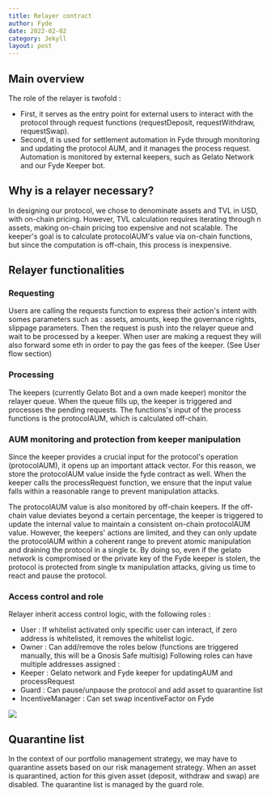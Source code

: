 ```yaml
---
title: Relayer contract
author: Fyde  
date: 2022-02-02
category: Jekyll
layout: post
---
```


## Main overview

The role of the relayer is twofold : 
- First, it serves as the entry point for external users to interact with the protocol through request functions (requestDeposit, requestWithdraw, requestSwap).
- Second, it is used for settlement automation in Fyde through monitoring and updating the protocol AUM, and it manages the process request. Automation is monitored by external keepers, such as Gelato Network and our Fyde Keeper bot.


## Why is a relayer necessary? 

In designing our protocol, we chose to denominate assets and TVL in USD, with on-chain pricing. However, TVL calculation requires iterating through n assets, making on-chain pricing too expensive and not scalable. The keeper's goal is to calculate protocolAUM's value via on-chain functions, but since the computation is off-chain, this process is inexpensive.


## Relayer functionalities

### Requesting

Users are calling the requests function to express their action's intent with somes parameters such as : assets, amounts, keep the governance rights, slippage parameters. Then the request is push into the relayer queue and wait to be processed by a keeper. When user are making a request they will also forward some eth in order to pay the gas fees of the keeper. (See User flow section)

### Processing

The keepers (currently Gelato Bot and a own made keeper) monitor the relayer queue. When the queue fills up, the keeper is triggered and processes the pending requests. The functions's input of the process functions is the protocolAUM, which is calculated off-chain.


### AUM monitoring and protection from keeper manipulation


Since the keeper provides a crucial input for the protocol's operation (protocolAUM), it opens up an important attack vector. For this reason, we store the protocolAUM value inside the fyde contract as well. When the keeper calls the processRequest function, we ensure that the input value falls within a reasonable range to prevent manipulation attacks.

The protocolAUM value is also monitored by off-chain keepers. If the off-chain value deviates beyond a certain percentage, the keeper is triggered to update the internal value to maintain a consistent on-chain protocolAUM value. However, the keepers' actions are limited, and they can only update the protocolAUM within a coherent range to prevent atomic manipulation and draining the protocol in a single tx. By doing so, even if the gelato network is compromised or the private key of the Fyde keeper is stolen, the protocol is protected from single tx manipulation attacks, giving us time to react and pause the protocol.


### Access control and role

Relayer inherit access control logic, with the following roles : 
- User : If whitelist activated only specific user can interact, if zero address is whitelisted, it removes the whitelist logic.
- Owner : Can add/remove the roles below (functions are triggered manually, this will be a Gnosis Safe multisig)
Following roles can have multiple addresses assigned : 
- Keeper : Gelato network and Fyde keeper for updatingAUM and processRequest
- Guard : Can pause/unpause the protocol and add asset to quarantine list
- IncentiveManager : Can set swap incentiveFactor on Fyde

<img src="{{site.baseurl}}/illustrations/AccessControl.svg">



## Quarantine list

In the context of our portfolio management strategy, we may have to quarantine assets based on our risk management strategy. When an asset is quarantined, action for this given asset (deposit, withdraw and swap) are disabled. The quarantine list is managed by the guard role. 